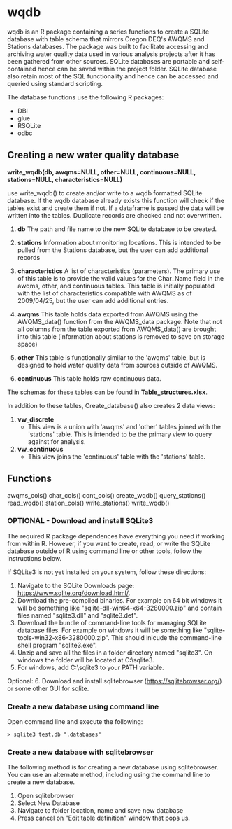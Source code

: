 # wqdb

wqdb is an R package containing a series functions to create a SQLite database with table schema that mirrors Oregon DEQ's AWQMS and Stations databases. The package was built to facilitate accessing and archiving water quality data used in various analysis projects after it has been gathered from other sources. SQLite databases are portable and self-contained hence can be saved within the project folder. SQLite database also retain most of the SQL functionality and hence can be accessed and queried using standard scripting.

The database functions use the following R packages:

- DBI
- glue
- RSQLite
- odbc

## Creating a new water quality database

**write_wqdb(db, awqms=NULL, other=NULL, continuous=NULL, stations=NULL, characteristics=NULL)** 

use write_wqdb() to create and/or write to a wqdb formatted SQLite database. If the wqdb database already exists this function will check if the tables exist and create them if not. If a dataframe is passed the data will be written into the tables. Duplicate records are checked and not overwritten.

 1. **db** The path and file name to the new SQLite database to be created.

 2. **stations** Information about monitoring locations. This is intended to be pulled from the Stations database, but the user can add additional records
 
 3. **characteristics** A list of characteristics (parameters). The primary use of this table is to provide the valid values for the Char_Name field in the awqms, other, and continuous tables.  This table is initially populated with the list of characteristics compatible with AWQMS as of 2009/04/25, but the user can add additional entries.  
     
 4. **awqms** This table holds data exported from AWQMS using the AWQMS_data() function from the AWQMS_data package. Note that not all columns from the table exported from AWQMS_data() are brought into this table (information about stations is removed to save on storage space)
 
 5. **other** This table is functionally similar to the 'awqms' table, but is designed to hold water quality data from sources outside of AWQMS.
 
 6. **continuous** This table holds raw continuous data. 
     
The schemas for these tables can be found in **Table_structures.xlsx**.

In addition to these tables, Create_database() also creates 2 data views:

 1. **vw_discrete**
     - This view is a union with 'awqms' and 'other' tables joined with the 'stations' table. This is intended to be the primary view to query against for analysis. 
 2. **vw_continuous**
     - This view joins the 'continuous' table with the 'stations' table. 
    
## Functions

awqms_cols()
char_cols()
cont_cols()
create_wqdb()
query_stations()
read_wqdb()
station_cols()
write_stations()
write_wqdb()


### OPTIONAL - Download and install SQLite3

The required R package dependences have everything you need if working from within R. However, if you want to create, read, or write the SQLite database outside of R using command line or other tools, follow the instructions below.

If SQLite3 is not yet installed on your system, follow these directions:

1. Navigate to the SQLite Downloads page: https://www.sqlite.org/download.html/. 
2. Download the pre-compiled binaries. For example on 64 bit windows it will be something like "sqlite-dll-win64-x64-3280000.zip" and contain files named "sqlite3.dll" and "sqlite3.def".
3. Download the bundle of command-line tools for managing SQLite database files. For example on windows it will be something like "sqlite-tools-win32-x86-3280000.zip". This should inlcude the command-line shell program "sqlite3.exe". 
4. Unzip and save all the files in a folder directory named "sqlite3". On windows the folder will be located at C:\sqlite3.
5. For windows, add C:\sqlite3 to your PATH variable.

Optional:
6. Download and install sqlitebrowser (https://sqlitebrowser.org/) or some other GUI for sqlite.

### Create a new database using command line

Open command line and execute the following:

```> sqlite3 test.db ".databases"```


### Create a new database with sqlitebrowser

The following method is for creating a new database using sqlitebrowser. You can use an alternate method, including using the command line to create a new database.  

1. Open sqlitebrowser
2. Select New Database
3. Navigate to folder location, name and save new database 
4. Press cancel on "Edit table definition" window that pops us.


